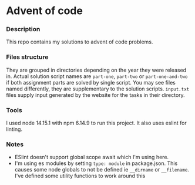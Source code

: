 # Advent of code

### Description
This repo contains my solutions to advent of code problems.

### Files structure
They are grouped in directories depending on the year they were released in.
Actual solution script names are `part-one`, `part-two` or `part-one-and-two` if both assignment parts are solved by single script.
You may see files named differently, they are supplementary to the solution scripts.
`input.txt` files supply input generated by the website for the tasks in their directory.

### Tools
I used node 14.15.1 with npm  6.14.9 to run this project. It also uses eslint for linting.

### Notes
* ESlint doesn't support global scope await which I'm using here.
* I'm using es modules by setting `type: module` in package.json. This causes some node globals to not be defined ie `__dirname` or `__filename`. 
  I've defined some utility functions to work around this
